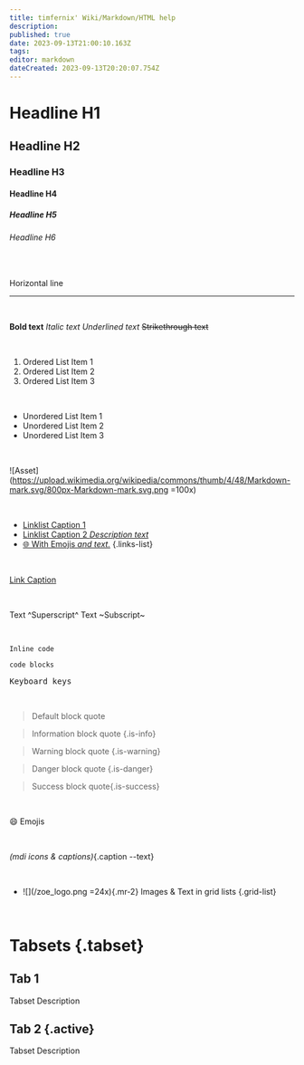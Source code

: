 ```yaml
---
title: timfernix' Wiki/Markdown/HTML help
description: 
published: true
date: 2023-09-13T21:00:10.163Z
tags: 
editor: markdown
dateCreated: 2023-09-13T20:20:07.754Z
---
```


# Headline H1
## Headline H2
### Headline H3
#### Headline H4
##### Headline H5
###### Headline H6

<br>

Horizontal line

---

<br>
  
**Bold text**
*Italic text*
_Underlined text_
~~Strikethrough text~~
  
<br>
  
1. Ordered List Item 1
2. Ordered List Item 2
3. Ordered List Item 3
  
<br>
  
- Unordered List Item 1
- Unordered List Item 2
- Unordered List Item 3
  
<br> 

![Asset](https://upload.wikimedia.org/wikipedia/commons/thumb/4/48/Markdown-mark.svg/800px-Markdown-mark.svg.png =100x)
  
<br>

- [Linklist Caption 1]()
- [Linklist Caption 2 *Description text*]()
- [:globe_with_meridians: With Emojis *and text.*]() 
{.links-list}

<br>
  
[Link Caption](Link)

<br>

Text ^Superscript^
Text ~Subscript~

<br>

`Inline code` 

```
code blocks
```
<kbd>Keyboard keys</kbd>

<br>

> Default block quote

> Information block quote {.is-info}

> Warning block quote {.is-warning}

> Danger block quote {.is-danger}

> Success block quote{.is-success}

<br>

:smile: Emojis

<br>

<i class="mdi mdi-information-outline"></i> *(mdi icons & captions)*{.caption --text}

<br>

- ![](/zoe_logo.png =24x){.mr-2} Images & Text  in grid lists
{.grid-list}

<br>

# Tabsets {.tabset}
## **Tab 1**
Tabset Description


## **Tab 2** {.active}
Tabset Description

